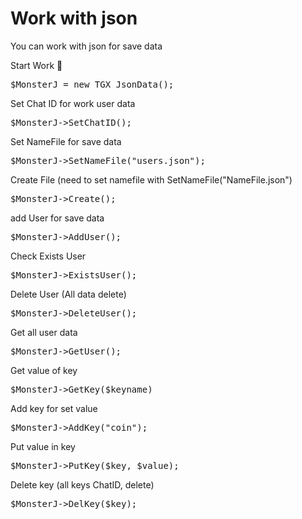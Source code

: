 
# Work with json

You can work with json for save data

<bold> Start Work 🔘 </bold>
<pre>$MonsterJ = new TGX_JsonData();</pre>

<bold> Set Chat ID for work user data</bold>
<pre>$MonsterJ->SetChatID();</pre>

<bold> Set NameFile for save data </bold>
<pre>$MonsterJ->SetNameFile("users.json");</pre>

<bold> Create File (need to set namefile with SetNameFile("NameFile.json") </bold>
<pre>$MonsterJ->Create();</pre>

<bold> add User for save data </bold>
<pre>$MonsterJ->AddUser();</pre>

<bold> Check Exists User </bold>
<pre>$MonsterJ->ExistsUser();</pre>

<bold> Delete User (All data delete) </bold>
<pre>$MonsterJ->DeleteUser();</pre>

<bold> Get all user data </bold>
<pre>$MonsterJ->GetUser();</pre>

<bold> Get value of key </bold>
<pre>$MonsterJ->GetKey($keyname)</pre>

<bold> Add key for set value </bold>
<pre>$MonsterJ->AddKey("coin");</pre>

<bold> Put value in key </bold>
<pre>$MonsterJ->PutKey($key, $value);</pre>

<bold> Delete key (all keys ChatID, delete) </bold>
<pre>$MonsterJ->DelKey($key);</pre>

